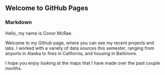## Welcome to GitHub Pages


### Markdown

Hello, my name is Conor McRae. 

Welcome to my Github page, where you can see my recent projects and labs. I worked with a variety of data sources this semester, ranging from airports in Alaska to fires in California, and housing in Baltimore.

I hope you enjoy looking at the maps that I have made over the past couple months. 




